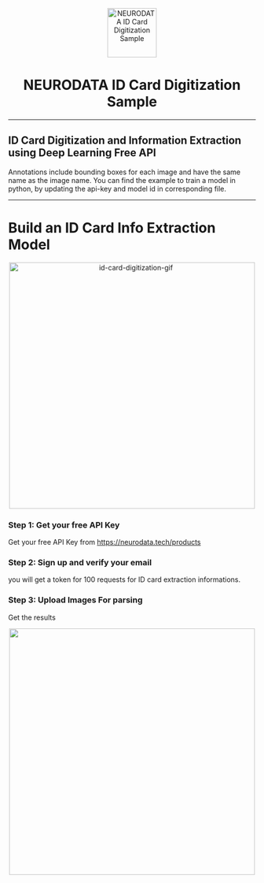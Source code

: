 <div align="center">
  <a href="https://www.neurodata.tech/">
    <img src="https://avatars.githubusercontent.com/u/67514861?v=4" alt="NEURODATA ID Card Digitization Sample" width="100"/>
    </a>
</div>

<h1 align="center">NEURODATA ID Card Digitization Sample</h1>

** **

## ID Card Digitization and Information Extraction using Deep Learning Free API


Annotations include bounding boxes for each image and have the same name as the image name. You can find the example to train a model in python, by updating the api-key and model id in corresponding file.


** **

# Build an ID Card Info Extraction Model


<div align="center">
    <img src="https://neurodata.tech/storage/blogs/carte%20neurodata_1676143595.png" alt="id-card-digitization-gif" width = "500"/>
</div>

### Step 1: Get your free API Key
Get your free API Key from https://neurodata.tech/products

### Step 2: Sign up and verify your email
you will get a token for 100 requests for ID card extraction informations.

### Step 3: Upload Images For parsing
Get the results 
<div align="center">
    <img src="https://github.com/NeuroData-ltd/ID-Card-Digitization-and-Information-Extraction-using-Deep-Learning-Free-API/blob/07dd14dc35c50c2464fc3081d4d839ff819f0748/sample.png alt="id-card-parsing-neurodata-results" width = "500"/>
</div>



